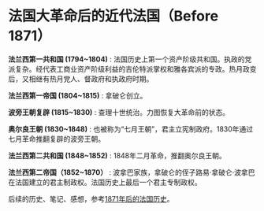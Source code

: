 # 法国大革命后的近代法国（Before 1871）

**法兰西第一共和国 (1794~1804)**
:   法国历史上第一个资产阶级共和国。执政的党派复杂。经代表工商业资产阶级利益的吉伦特派掌权和雅各宾派的专政。热月政变后，又相继有热月党人、督政府和执政府时期。

**法兰西第一帝国 (1804~1815)**
:    拿破仑创立。

**波旁王朝复辟 (1815~1830)**
:   查理十世统治。力图恢复大革命前的状态。

**奥尔良王朝 (1830~1848)**
:   也被称为“七月王朝”，君主立宪制政府。1830年通过七月革命推翻复辟的波旁王朝。

**法兰西第二共和国 (1848~1852)**
:   1848年二月革命，推翻奥尔良王朝。

**法兰西第二帝国（1852~1870）**
:   波拿巴家族，拿破仑的侄子路易·拿破仑·波拿巴在法国建立的君主制政权。法国历史上最后一个君主专制政权。

后续的历史、笔记、感想，参考[1871年后的法国历史](./France_1871_now.md)。